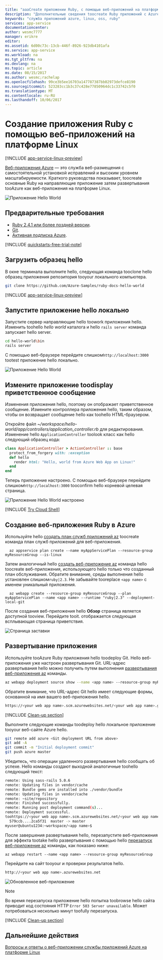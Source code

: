 ```yaml
---
title: "aaaCreate приложении Ruby, с помощью веб-приложений на платформе Linux | Документы Microsoft"
description: "Дополнительные сведения toocreate Ruby приложений с Azure web wpp в Linux."
keywords: "служба приложений azure, linux, oss, ruby"
services: app-service
documentationcenter: 
author: wesmc7777
manager: erikre
editor: 
ms.assetid: 6d00c73c-13cb-446f-8926-923db4101afa
ms.service: app-service
ms.workload: na
ms.tgt_pltfrm: na
ms.devlang: na
ms.topic: article
ms.date: 08/15/2017
ms.author: wesmc;rachelap
ms.openlocfilehash: 99ce3b5ee16703a147787387bb02973defce8190
ms.sourcegitcommit: 523283cc1b3c37c428e77850964dc1c33742c5f0
ms.translationtype: MT
ms.contentlocale: ru-RU
ms.lasthandoff: 10/06/2017
---
```

# <a name="create-a-ruby-app-with-web-apps-on-linux"></a>Создание приложения Ruby с помощью веб-приложений на платформе Linux 

[!INCLUDE [app-service-linux-preview](../../includes/app-service-linux-preview.md)]

[Веб-приложения Azure](https://docs.microsoft.com/azure/app-service-web/app-service-web-overview) — это служба веб-размещения с самостоятельной установкой исправлений и высоким уровнем масштабируемости. Краткого руководства показывает, toocreate основные Ruby на направляющие приложение затем развертывания tooAzure как веб-приложения на платформе Linux.

![Приложение Hello World](./media/app-service-linux-ruby-get-started/hello-world-updated.png)

## <a name="prerequisites"></a>Предварительные требования

* [Ruby 2.4.1 или более поздней версии](https://www.ruby-lang.org/en/documentation/installation/#rubyinstaller).
* [Git](https://git-scm.com/downloads).
* [Активная подписка Azure](https://azure.microsoft.com/pricing/free-trial/).

[!INCLUDE [quickstarts-free-trial-note](../../includes/quickstarts-free-trial-note.md)]

## <a name="download-hello-sample"></a>Загрузить образец hello

В окне терминала выполните hello, следующая команда tooclone hello образец приложения репозитория tooyour локального компьютера.

```bash
git clone https://github.com/Azure-Samples/ruby-docs-hello-world
```

[!INCLUDE [app-service-linux-preview](../../includes/app-service-linux-preview.md)]

## <a name="run-hello-application-locally"></a>Запустите приложение hello локально

Запустите сервер направляющие hello toowork приложения hello. Изменить toohello *hello world* каталога и hello `rails server` команда запускает hello server.

```bash
cd hello-world\bin
rails server
```
    
С помощью веб-браузере перейдите слишком`http://localhost:3000` tootest приложение hello локально.  

![Приложение Hello World](./media/app-service-linux-ruby-get-started/hello-world.png)

## <a name="modify-app-toodisplay-welcome-message"></a>Измените приложение toodisplay приветственное сообщение

Изменения приложения hello, поэтому он отображает приветственное сообщение. Измените контроллера приложения hello, таким образом, чтобы он возвращает сообщение hello как toohello HTML-браузером. 

Откройте файл *~/workspace/hello-world/app/controllers/application_controller.rb* для редактирования. Изменение hello `ApplicationController` toolook класс как hello следующий образец кода:

  ```ruby
  class ApplicationController > ActionController :: base
    protect_from_forgery with: :exception 
    def hello
      render html: "Hello, world from Azure Web App on Linux!"
    end
  end
  ```

Теперь приложение настроено. С помощью веб-браузере перейдите слишком`http://localhost:3000` tooconfirm hello корневой целевая страница.

![Приложение Hello World настроено](./media/app-service-linux-ruby-get-started/hello-world-configured.png)

[!INCLUDE [Try Cloud Shell](../../includes/cloud-shell-try-it.md)]

## <a name="create-a-ruby-web-app-on-azure"></a>Создание веб-приложения Ruby в Azure

Используйте hello [создать план служб приложений az](https://docs.microsoft.com/cli/azure/appservice/plan#create) toocreate команда план служб приложений для веб-приложения. 
 
```azurecli-interactive
  az appservice plan create --name myAppServicePlan --resource-group myResourceGroup --is-linux
```

Затем аналогичный hello [создать веб-приложение az](https://docs.microsoft.com/cli/azure/webapp) команда hello toocreate веб-приложения, использующего hello только что созданный план обслуживания. Обратите внимание, среды выполнения hello установлен слишком`ruby|2.3`. Не забывайте tooreplace `<app name>` с именем уникальный приложения.

```azurecli-interactive
  az webapp create --resource-group myResourceGroup --plan myAppServicePlan --name <app name> --runtime "ruby|2.3" --deployment-local-git
```

После создания веб-приложения hello **Обзор** страница является доступной tooview. Перейдите tooit. отображается следующая всплывающая страница приветствия.

![Страница заставки](./media/app-service-linux-ruby-get-started/splash-page.png)


## <a name="deploy-your-application"></a>Развертывание приложения

Используйте tooAzure Ruby приложения hello toodeploy Git. Hello веб-приложения уже настроен развертывания Git. URL-адрес развертывания hello можно получить путем выполнения [развертывания веб-приложения az](https://docs.microsoft.com/cli/azure/webapp/deployment) команды.  

```bash
az webapp deployment source show --name <app name> --resource-group myResourceGroup
```

Обратите внимание, что URL-адрес Git hello имеет следующие формы, основанной на имя вашего веб-приложения hello.

```bash
https://<your web app name>.scm.azurewebsites.net/<your web app name>.git
```

[!INCLUDE [Clean-up section](../../includes/configure-deployment-user-no-h.md)]

Выполните следующие команды toodeploy hello локальное приложение tooyour веб-сайте Azure hello.

```bash
git remote add azure <Git deployment URL from above>
git add -A
git commit -m "Initial deployment commit"
git push azure master
```

Убедитесь, что операции удаленного развертывания hello сообщать об успехе. Hello команды создают выходной аналогичные toohello следующий текст:

```bash
remote: Using sass-rails 5.0.6
remote: Updating files in vendor/cache
remote: Bundle gems are installed into ./vendor/bundle
remote: Updating files in vendor/cache
remote: ~site/repository
remote: Finished successfully.
remote: Running post deployment command(s)...
remote: Deployment successful.
toohttps://<your web app name>.scm.azurewebsites.net/<your web app name>.git
  579ccb....2ca5f31  master -> master
myuser@ubuntu1234:~workspace/<app name>$
```

После завершения развертывания hello, перезапустите веб-приложения для эффекта tootake hello развертывания с помощью hello [перезапуск веб-приложение az](https://docs.microsoft.com/cli/azure/webapp#restart) команды, как показано ниже:

```azurecli-interactive 
az webapp restart --name <app name> --resource-group myResourceGroup
```

Перейдите на сайт tooyour и проверки результатов hello.

```bash
http://<your web app name>.azurewebsites.net
```
![Обновленное веб-приложение](./media/app-service-linux-ruby-get-started/hello-world-updated.png)

> [!NOTE]
> Во время перезапуска приложение hello попытка toobrowse hello сайта приводит код состояния HTTP `Error 503 Server unavailable`. Может потребоваться несколько минут toofully перезапуска.
>

[!INCLUDE [Clean-up section](../../includes/cli-script-clean-up.md)]


## <a name="next-steps"></a>Дальнейшие действия

[Вопросы и ответы о веб-приложении службы приложений Azure на платформе Linux](https://docs.microsoft.com/azure/app-service-web/app-service-linux-faq.md)